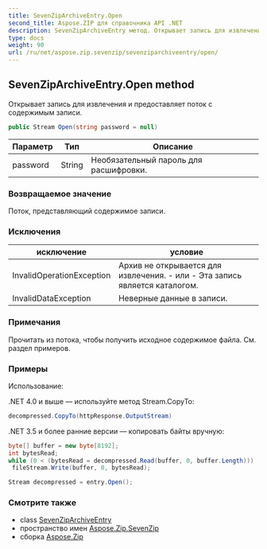 ```yaml
---
title: SevenZipArchiveEntry.Open
second_title: Aspose.ZIP для справочника API .NET
description: SevenZipArchiveEntry метод. Открывает запись для извлечения и предоставляет поток с содержимым записи.
type: docs
weight: 90
url: /ru/net/aspose.zip.sevenzip/sevenziparchiveentry/open/
---
```

## SevenZipArchiveEntry.Open method

Открывает запись для извлечения и предоставляет поток с содержимым записи.

```csharp
public Stream Open(string password = null)
```

| Параметр | Тип | Описание |
| --- | --- | --- |
| password | String | Необязательный пароль для расшифровки. |

### Возвращаемое значение

Поток, представляющий содержимое записи.

### Исключения

| исключение | условие |
| --- | --- |
| InvalidOperationException | Архив не открывается для извлечения. - или - Эта запись является каталогом. |
| InvalidDataException | Неверные данные в записи. |

### Примечания

Прочитать из потока, чтобы получить исходное содержимое файла. См. раздел примеров.

### Примеры

Использование:

.NET 4.0 и выше — используйте метод Stream.CopyTo:

```csharp
decompressed.CopyTo(httpResponse.OutputStream)
```

.NET 3.5 и более ранние версии — копировать байты вручную:

```csharp
byte[] buffer = new byte[8192];
int bytesRead;
while (0 < (bytesRead = decompressed.Read(buffer, 0, buffer.Length)))
 fileStream.Write(buffer, 0, bytesRead);
```

```csharp
Stream decompressed = entry.Open();
```

### Смотрите также

* class [SevenZipArchiveEntry](../)
* пространство имен [Aspose.Zip.SevenZip](../../sevenziparchiveentry/)
* сборка [Aspose.Zip](../../../)



